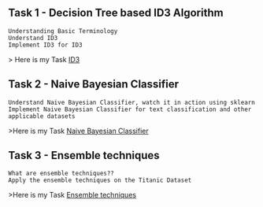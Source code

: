 ## Task 1 - Decision Tree based ID3 Algorithm
```
Understanding Basic Terminology
Understand ID3
Implement ID3 for ID3
```
&gt; Here is my Task [ID3](https://colab.research.google.com/drive/1ktHzOXXt0UhUnQiYGx2JIyT4Yltqce8p)

## Task 2 - Naive Bayesian Classifier
```
Understand Naive Bayesian Classifier, watch it in action using sklearn
Implement Naive Bayesian Classifier for text classification and other applicable datasets
```
&gt;Here is my Task [Naive Bayesian Classifier](https://colab.research.google.com/drive/1SV0jADE2StTdVPyKrhBDNtWNPZSX71Gg)

## Task 3 - Ensemble techniques
```
What are ensemble techniques??
Apply the ensemble techniques on the Titanic Dataset
```
&gt;Here is my Task [Ensemble techniques](https://colab.research.google.com/drive/1TRyNLafVy0G7aVgP2J62uBZMk14Tmzq_)
